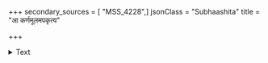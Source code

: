 +++
secondary_sources = [ "MSS_4228",]
jsonClass = "Subhaashita"
title = "आ कर्णमूलमपकृत्य"

+++

<details><summary>Text</summary>

आ कर्णमूलमपकृत्य धनुः सबाणं मय्येव किं प्रहरसि स्मर बद्धकोपः।  
तस्यां मुहुः क्षिप शरान् हरिणेक्षणायां तन्मन्मथोऽपि भव मन्मथ एव मा भूः॥
</details>
